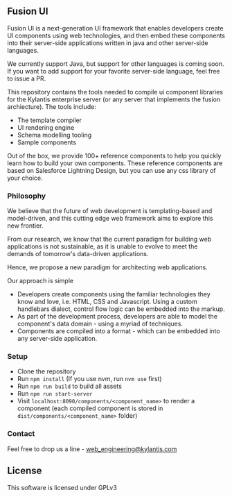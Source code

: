 
## Fusion UI

Fusion UI is a next-generation UI framework that enables developers create UI components using web technologies, and then embed these components into their server-side applications written in java and other server-side languages.

We currently support Java, but support for other languages is coming soon. If you want to add support for your favorite server-side language, feel free to issue a PR.

This repository contains the tools needed to compile ui component libraries for the Kylantis enterprise server (or any server that implements the fusion archiecture). The tools include:
- The template compiler
- UI rendering engine
- Schema modelling tooling
- Sample components

Out of the box, we provide 100+ reference components to help you quickly learn how to build your own components. These reference components are based on Salesforce Lightning Design, but you can use any css library of your choice.

### Philosophy

We believe that the future of web development is templating-based and model-driven, and this cutting edge web framework aims to explore this new frontier.

From our research, we know that the current paradigm for building web applications is not sustainable, as it is unable to evolve to meet the demands of tomorrow's data-driven applications.

Hence, we propose a new paradigm for architecting web applications.

Our approach is simple
- Developers create components using the familiar technologies they know and love, i.e. HTML, CSS and Javascript. Using a custom handlebars dialect, control flow logic can be embedded into the markup.
- As part of the development process, developers are able to model the component's data domain - using a myriad of techniques.
- Components are compiled into a format - which can be embedded into any server-side application.

### Setup
- Clone the repository
- Run `npm install` (If you use nvm, run `nvm use` first)
- Run `npm run build` to build all assets
- Run `npm run start-server`
- Visit `localhost:8090/components/<component_name>` to render a component (each compiled component is stored in `dist/components/<component_name>` folder)

### Contact
Feel free to drop us a line - web_engineering@kylantis.com

## License
This software is licensed under GPLv3

